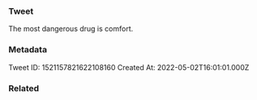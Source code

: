 ### Tweet
The most dangerous drug is comfort.

### Metadata
Tweet ID: 1521157821622108160
Created At: 2022-05-02T16:01:01.000Z

### Related

